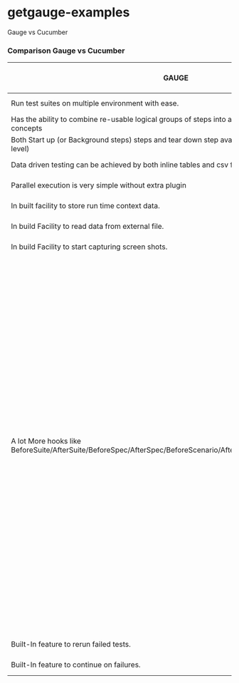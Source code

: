 # getgauge-examples
Gauge vs Cucumber


### Comparison Gauge vs Cucumber

| GAUGE | CUCUMBER |Examples in Guage(Refer project)|
| ------ | ------ |------ |
| Run test suites on multiple environment with ease. | No such built-in feature availbale.|> gauge run --env int specs|
| Has the ability to combine  re-usable logical groups of steps into a single unit scenarios known as concepts | No such built-in feature available.|Example1 (step *login to the url)|
|Both Start up (or Background steps) steps and tear down step available at specification/feature level)|Only Background steps are available at feature level.|Example3|
| Data driven testing can be achieved by both inline tables and csv files. | It only provides data driven test though inline tables|Example3|
| Parallel execution is very simple without extra plugin  | Requires extra plugins to achive that.|gauge run --parallel specs|
| In built facility to store run time context data.| No inbuilt object to store run time data  |TestDataStore (Tests)|
|In build Facility to read data from external file.|No  built-in Facility to read data from external file. |Example4|
|In build Facility to start capturing screen shots.|No built-in Facility to start capturing screen shots.|See reports|
|A lot More hooks like BeforeSuite/AfterSuite/BeforeSpec/AfterSpec/BeforeScenario/AfterScenario/BeforeStep/AfterStep|Limited Hooks Before/After/BeforeStep/AfterStep.|public class ExecutionHooks{    [BeforeSuite]    public void BeforeSuite() {    // Code for before suite    }    [AfterSuite]    public void AfterSuite() {    // Code for after suite    }    [BeforeSpec]    public void BeforeSpec() {    // Code for before spec    }    [AfterSpec]    public void AfterSpec() {    // Code for after spec    }    [BeforeScenario]    public void BeforeScenario() {    // Code for before scenario    }    [AfterScenario]    public void AfterScenario() {    // Code for after scenario    }    [BeforeStep]    public void BeforeStep() {    // Code for before step    }    [AfterStep]    public void AfterStep() {    // Code for after step    }}|
| Built-In feature to rerun failed tests. | No Built-In feature to rerun failed tests.|> gauge run --failed|
|Built-In feature to continue on failures. |No Such feature available in cucumber.|Example5|
